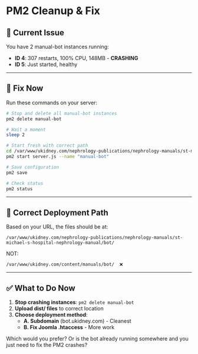 # PM2 Cleanup & Fix

## 🚨 **Current Issue**

You have 2 manual-bot instances running:
- **ID 4**: 307 restarts, 100% CPU, 148MB - **CRASHING**
- **ID 5**: Just started, healthy

---

## 🔧 **Fix Now**

Run these commands on your server:

```bash
# Stop and delete all manual-bot instances
pm2 delete manual-bot

# Wait a moment
sleep 2

# Start fresh with correct path
cd /var/www/ukidney.com/nephrology-publications/nephrology-manuals/st-michael-s-hospital-nephrology-manual/bot/
pm2 start server.js --name "manual-bot"

# Save configuration
pm2 save

# Check status
pm2 status
```

---

## 📍 **Correct Deployment Path**

Based on your URL, the files should be at:
```
/var/www/ukidney.com/nephrology-publications/nephrology-manuals/st-michael-s-hospital-nephrology-manual/bot/
```

NOT:
```
/var/www/ukidney.com/content/manuals/bot/  ❌
```

---

## ✅ **What to Do Now**

1. **Stop crashing instances**: `pm2 delete manual-bot`
2. **Upload dist/ files** to correct location
3. **Choose deployment method**:
   - **A. Subdomain** (bot.ukidney.com) - Cleanest
   - **B. Fix Joomla .htaccess** - More work
   
Which would you prefer? Or is the bot already running somewhere and you just need to fix the PM2 crashes?

